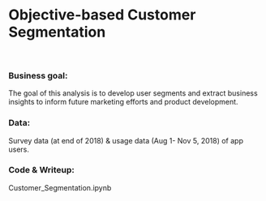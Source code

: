 #  Objective-based Customer Segmentation
<br>


### Business goal:

The goal of this analysis is to develop user segments and extract business insights to inform future marketing efforts and product development.


### Data:

Survey data (at end of 2018) & usage data (Aug 1- Nov 5, 2018) of app users.


### Code & Writeup:

Customer_Segmentation.ipynb
